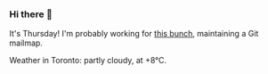 ### Hi there :wave:

It's Thursday! I'm probably working for [this bunch](https://github.com/kohofinancial), maintaining a Git mailmap.

Weather in Toronto: partly cloudy, at +8°C.
